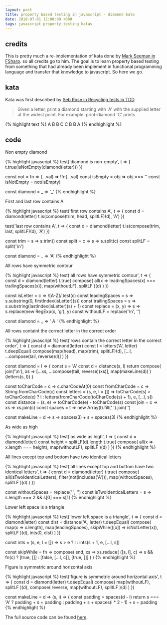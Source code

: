 ```yaml
---
layout: post
title: property based testing in javascript - diamond kata
date: 2018-07-01 12:00:00 +000
tags: javascript property-testing katas
---
```


## credits

This is pretty much a re-implementation of kata done by [Mark Seeman in FSharp](http://blog.ploeh.dk/2015/01/10/diamond-kata-with-fscheck/).
 so all credits go to him. The goal is to learn property based testing from something that had already been implement in functional programming language and transfer that knowledge to javascript. So here we go.

## kata

Kata was first described by [Seb Rose in Recycling tests in TDD](http://claysnow.co.uk/recycling-tests-in-tdd/).

> Given a letter, print a diamond starting with 'A' with the supplied letter at the widest point. For example: print-diamond 'C' prints

{% highlight text %}
  A
 B B
C   C
 B B
  A
{% endhighlight %}

## code

Non empty diamond

{% highlight javascript %}
test('diamond is non-empty', t => {
  t.true(isNotEmpty(diamond(letter)))
})

const not = fn => (...val) => !fn(...val)
const isEmpty = obj => obj === ''
const isNotEmpty = not(isEmpty)

const diamond = _ => '_'
{% endhighlight %}

First and last row contains A

{% highlight javascript %}
test('first row contains A', t => {
  const d = diamond(letter)
  t.is(compose(trim, head, splitLF)(d), 'A')
})

test('last row contains A', t => {
  const d = diamond(letter)
  t.is(compose(trim, last, splitLF)(d), 'A')
})

const trim = s => s.trim()
const split = c => s => s.split(c)
const splitLF = split('\n')

const diamond = _ => 'A'
{% endhighlight %}

All rows have symmetric contour

{% highlight javascript %}
test('all rows have symmetric contour', t => {
  const d = diamond(letter)
  t.true(
    compose(
      all(x => leadingSpaces(x) === trailingSpaces(x)),
      map(withoutLF),
      splitLF
    )(d)
  )
})

const isLetter = c => /[A-Z]/.test(c)
const leadingSpaces = s => s.substring(0, firstIndex(isLetter)(s))
const trailingSpaces = s => s.substring(lastIndex(isLetter)(s) + 1)
const replace = (x, y) => s => s.replace(new RegExp(x, 'g'), y)
const withoutLF = replace('\\n', '')

const diamond = _ => '  A  '
{% endhighlight %}

All rows containt the correct letter in the correct order

{% highlight javascript %}
test('rows contain the correct letter in the correct order', t => {
  const d = diamond(letter)
  const l = letters('A', letter)
  t.deepEqual(
    compose(map(head), map(trim), splitLF)(d),
    [...l, ...compose(tail, reverse)(l)]
  )
})

const diamond = l => {
  const s = 'A'
  const d = distance(s, l)
  return compose(
    join('\n'),
    xs => [...xs, ...compose(tail, reverse)(xs)],
    map(makeLine(d))
  )(letters(s, l))
}

const toCharCode = c => c.charCodeAt(0)
const fromCharCode = c => String.fromCharCode(c)
const letters = (s, e, l = []) =>
  toCharCode(s) > toCharCode(e)
    ? l
    : letters(fromCharCode(toCharCode(s) + 1), e, [...l, s])
const distance = (s, e) => toCharCode(e) - toCharCode(s)
const join = c => xs => xs.join(c)
const spaces = t => new Array(t).fill(' ').join('')

const makeLine = d => s => spaces(3) + s + spaces(3)
{% endhighlight %}

As wide as high

{% highlight javascript %}
test('as wide as high', t => {
  const d = diamond(letter)
  const height = splitLF(d).length
  t.true(
    compose(
      all(x => x.length === height),
      map(withoutLF),
      splitLF
    )(d)
  )
})
{% endhighlight %}

All lines except top and bottom have two identical letters

{% highlight javascript %}
test('all lines except top and bottom have two identical letters', t => {
  const d = diamond(letter)
  t.true(
    compose(
      all(isTwoIdenticalLetters),
      filter(not(includes('A'))),
      map(withoutSpaces),
      splitLF
    )(d)
  )
})

const withoutSpaces = replace(' ', '')
const isTwoIdenticalLetters = s =>
  s.length === 2 && s[0] === s[1]
{% endhighlight %}

Lower left space is a triangle

{% highlight javascript %}
test('lower left space is a triangle', t => {
  const d = diamond(letter)
  const dist = distance('A', letter)
  t.deepEqual(
    compose(
      map(x => x.length),
      map(leadingSpaces),
      skipWhile(([x]) => isNotLetter(x)),
      splitLF
    )(d),
    ints(0, dist)
  )
})

const ints = (s, e, l = []) =>
  s > e
    ? l
    : ints(s + 1, e, [...l, s])

const skipWhile = fn =>
  compose(
    snd,
    xs => xs.reduce(
      ([s, l], c) => s && fn(c)
        ? [true, []]
        : [false, [...l, c]],
      [true, []]
    )
  )
{% endhighlight %}

Figure is symmetric around horizontal axis

{% highlight javascript %}
test('figure is symmetric around horizontal axis', t => {
  const d = diamond(letter)
  t.deepEqual(
    compose(
      map(withoutLF),
      splitLF
    )(d),
    compose(
      reverse,
      map(withoutLF),
      splitLF
    )(d)
  )
})

const makeLine = d => (s, i) => {
  const padding = spaces(d - i)
  return s === 'A'
    ? padding + s + padding
    : padding + s + spaces(i * 2 - 1) + s + padding
{% endhighlight %}

The full source code can be found [here](https://github.com/uldissturms/exercises/blob/master/katas/property-testing.test.js).
